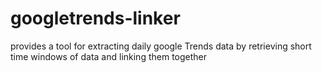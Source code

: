 # googletrends-linker
provides a tool for extracting daily google Trends data by retrieving short time windows of data and linking them together
